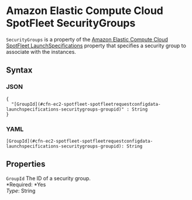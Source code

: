 # Amazon Elastic Compute Cloud SpotFleet SecurityGroups<a name="aws-properties-ec2-spotfleet-spotfleetrequestconfigdata-launchspecifications-securitygroups"></a>

`SecurityGroups` is a property of the [Amazon Elastic Compute Cloud SpotFleet LaunchSpecifications](aws-properties-ec2-spotfleet-spotfleetrequestconfigdata-launchspecifications.md) property that specifies a security group to associate with the instances\.

## Syntax<a name="w3ab2c21c14d667b5"></a>

### JSON<a name="aws-properties-ec2-spotfleet-spotfleetrequestconfigdata-launchspecifications-securitygroups-syntax.json"></a>

```
{
  "[GroupId](#cfn-ec2-spotfleet-spotfleetrequestconfigdata-launchspecifications-securitygroups-groupid)" : String
}
```

### YAML<a name="aws-properties-ec2-spotfleet-spotfleetrequestconfigdata-launchspecifications-securitygroups-syntax.yaml"></a>

```
[GroupId](#cfn-ec2-spotfleet-spotfleetrequestconfigdata-launchspecifications-securitygroups-groupid): String
```

## Properties<a name="w3ab2c21c14d667b7"></a>

`GroupId`  <a name="cfn-ec2-spotfleet-spotfleetrequestconfigdata-launchspecifications-securitygroups-groupid"></a>
The ID of a security group\.  
*Required: *Yes  
*Type*: String